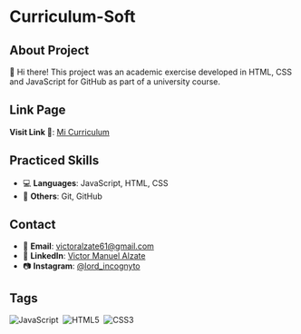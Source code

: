 # Curriculum-Soft

## About Project
👋 Hi there! This project was an academic exercise developed in HTML, CSS and JavaScript for GitHub as part of a university course. 

## Link Page
**Visit Link 🔗**: [Mi Curriculum](https://incognyto10.github.io/Curriculum-Soft/)

## Practiced Skills
- 💻 **Languages**: JavaScript, HTML, CSS
- 🔧 **Others**: Git, GitHub

## Contact
- 📧 **Email**: victoralzate61@gmail.com
- 💼 **LinkedIn**: [Victor Manuel Alzate](https://www.linkedin.com/in/victoralzate/)
- 📷 **Instagram**: [@lord_incognyto](https://www.instagram.com/lord_incognyto/)

## Tags
![JavaScript](https://img.shields.io/badge/javascript-%23323330.svg?style=for-the-badge&logo=javascript&logoColor=%23F7DF1E)&nbsp;
![HTML5](https://img.shields.io/badge/html5-%23E34F26.svg?style=for-the-badge&logo=html5&logoColor=white)&nbsp;
![CSS3](https://img.shields.io/badge/css3-%231572B6.svg?style=for-the-badge&logo=css3&logoColor=white)&nbsp;

